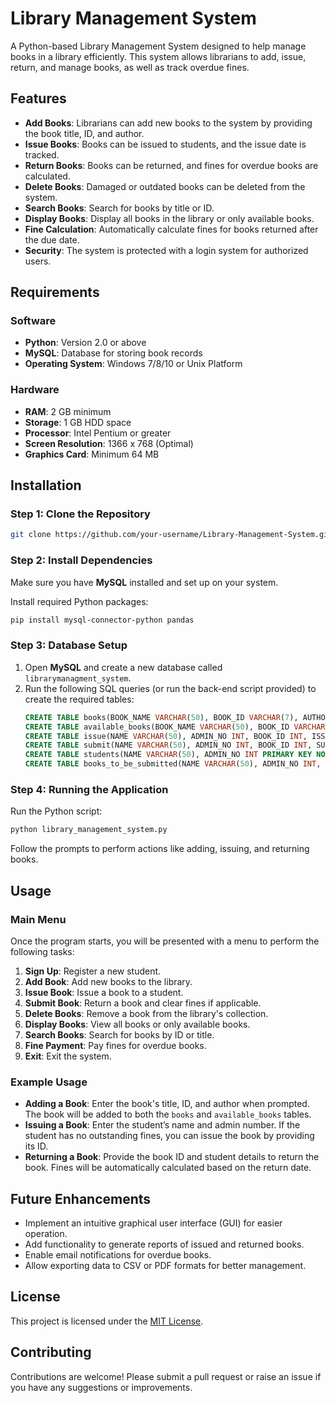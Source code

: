 
# Library Management System

A Python-based Library Management System designed to help manage books in a library efficiently. This system allows librarians to add, issue, return, and manage books, as well as track overdue fines.

## Features
- **Add Books**: Librarians can add new books to the system by providing the book title, ID, and author.
- **Issue Books**: Books can be issued to students, and the issue date is tracked.
- **Return Books**: Books can be returned, and fines for overdue books are calculated.
- **Delete Books**: Damaged or outdated books can be deleted from the system.
- **Search Books**: Search for books by title or ID.
- **Display Books**: Display all books in the library or only available books.
- **Fine Calculation**: Automatically calculate fines for books returned after the due date.
- **Security**: The system is protected with a login system for authorized users.

## Requirements

### Software
- **Python**: Version 2.0 or above
- **MySQL**: Database for storing book records
- **Operating System**: Windows 7/8/10 or Unix Platform

### Hardware
- **RAM**: 2 GB minimum
- **Storage**: 1 GB HDD space
- **Processor**: Intel Pentium or greater
- **Screen Resolution**: 1366 x 768 (Optimal)
- **Graphics Card**: Minimum 64 MB

## Installation

### Step 1: Clone the Repository
```bash
git clone https://github.com/your-username/Library-Management-System.git
```

### Step 2: Install Dependencies
Make sure you have **MySQL** installed and set up on your system.

Install required Python packages:
```bash
pip install mysql-connector-python pandas
```

### Step 3: Database Setup
1. Open **MySQL** and create a new database called `librarymanagment_system`.
2. Run the following SQL queries (or run the back-end script provided) to create the required tables:
   ```sql
   CREATE TABLE books(BOOK_NAME VARCHAR(50), BOOK_ID VARCHAR(7), AUTHOR VARCHAR(50));
   CREATE TABLE available_books(BOOK_NAME VARCHAR(50), BOOK_ID VARCHAR(7), AUTHOR VARCHAR(50));
   CREATE TABLE issue(NAME VARCHAR(50), ADMIN_NO INT, BOOK_ID INT, ISSUE DATE);
   CREATE TABLE submit(NAME VARCHAR(50), ADMIN_NO INT, BOOK_ID INT, SUBMIT_DATE DATE);
   CREATE TABLE students(NAME VARCHAR(50), ADMIN_NO INT PRIMARY KEY NOT NULL, FINE_AMOUNT INT DEFAULT 0);
   CREATE TABLE books_to_be_submitted(NAME VARCHAR(50), ADMIN_NO INT, BOOK_ID INT, SUBMIT_DATE DATE);
   ```

### Step 4: Running the Application
Run the Python script:
```bash
python library_management_system.py
```

Follow the prompts to perform actions like adding, issuing, and returning books.

## Usage

### Main Menu
Once the program starts, you will be presented with a menu to perform the following tasks:
1. **Sign Up**: Register a new student.
2. **Add Book**: Add new books to the library.
3. **Issue Book**: Issue a book to a student.
4. **Submit Book**: Return a book and clear fines if applicable.
5. **Delete Books**: Remove a book from the library's collection.
6. **Display Books**: View all books or only available books.
7. **Search Books**: Search for books by ID or title.
8. **Fine Payment**: Pay fines for overdue books.
9. **Exit**: Exit the system.

### Example Usage
- **Adding a Book**: Enter the book's title, ID, and author when prompted. The book will be added to both the `books` and `available_books` tables.
- **Issuing a Book**: Enter the student’s name and admin number. If the student has no outstanding fines, you can issue the book by providing its ID.
- **Returning a Book**: Provide the book ID and student details to return the book. Fines will be automatically calculated based on the return date.

## Future Enhancements
- Implement an intuitive graphical user interface (GUI) for easier operation.
- Add functionality to generate reports of issued and returned books.
- Enable email notifications for overdue books.
- Allow exporting data to CSV or PDF formats for better management.

## License
This project is licensed under the [MIT License](https://opensource.org/licenses/MIT).

## Contributing
Contributions are welcome! Please submit a pull request or raise an issue if you have any suggestions or improvements.
